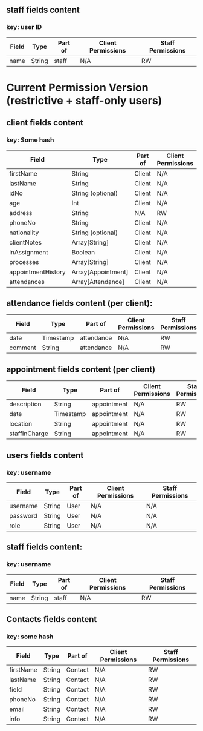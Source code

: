 <!-- # Ideal Permissions Version

## **client fields content:**
### key: user ID
| Field | Type | Part of | Client Permissions | Staff Permissions |
| --- | --- | --- | --- | --- |
| name | String | Client | R | RW |
| ID number | String | Client | N/A | RW |
| personal file | Map | Client | N/A | RW |
| client notes | Array[String] | Personal File | N/A | RW |
| appointment history | Array[Appointment] | Client | R | RW |

## **appointment fields content (per client)**
| Field | Type | Part of | Client Permissions | Staff Permissions |
| --- | --- | --- | --- | --- |
| appointment name | String | appointment | R | RW |
| date | Timestamp | appointment | R | RW |
| location | String | appointment | R | RW |
| staff in charge | String | appointment | N/A | RW |


## **users fields content**
### key: user ID
| Field | Type | Part of | Client Permissions | Staff Permissions |
| --- | --- | --- | --- | --- |
| username | String | User | N/A | RW |
| password | String | User | N/A | N/A |
| role | String | User | N/A | N/A | 

### **ids fields content**
### key: username
| Field | Type | Part of | Client Permissions | Staff Permissions |
| --- | --- | --- | --- | --- |
| id | string | user | N/A | N/A | -->


## **staff fields content**
### key: user ID
| Field | Type | Part of | Client Permissions | Staff Permissions |
| --- | --- | --- | --- | --- |
| name | String | staff | N/A | RW |



# Current Permission Version (restrictive + staff-only users)

## **client fields content**
### key: Some hash
| Field | Type | Part of | Client Permissions | Staff Permissions |
| --- | --- | --- | --- | --- |
| firstName | String | Client | N/A | RW |
| lastName | String | Client | N/A | RW |
| idNo | String (optional) | Client | N/A | RW |
| age | Int | Client | N/A | RW |
| address | String | N/A | RW |
| phoneNo | String | Client | N/A | RW |
| nationality | String (optional) | Client | N/A | RW |
| clientNotes | Array[String] | Client | N/A | RW |
| inAssignment | Boolean | Client | N/A | RW |
| processes | Array[String] | Client | N/A | RW |
| appointmentHistory | Array[Appointment] | Client | N/A | RW |
| attendances | Array[Attendance] | Client | N/A | RW |


## **attendance fields content (per client):**
| Field | Type | Part of | Client Permissions | Staff Permissions |
| --- | --- | --- | --- | --- |
| date | Timestamp | attendance | N/A | RW |
| comment | String | attendance | N/A | RW |


## **appointment fields content (per client)**
| Field | Type | Part of | Client Permissions | Staff Permissions |
| --- | --- | --- | --- | --- |
| description | String | appointment | N/A | RW |
| date | Timestamp | appointment | N/A | RW |
| location | String | appointment | N/A | RW |
| staffInCharge | String | appointment | N/A | RW |

## **users fields content**
### key: username
| Field | Type | Part of | Client Permissions | Staff Permissions |
| --- | --- | --- | --- | --- |
| username | String | User | N/A | N/A |
| password | String | User | N/A | N/A |
| role | String | User | N/A | N/A |

## **staff fields content:**
### key: username
| Field | Type | Part of | Client Permissions | Staff Permissions |
| --- | --- | --- | --- | --- |
| name | String | staff | N/A | RW |


## **Contacts fields content**
### key: some hash
| Field | Type | Part of | Client Permissions | Staff Permissions |
| --- | --- | --- | --- | --- |
| firstName | String | Contact | N/A | RW |
| lastName | String | Contact | N/A | RW |
| field | String | Contact | N/A | RW |
| phoneNo | String | Contact | N/A | RW |
| email | String | Contact | N/A | RW |
| info | String | Contact | N/A | RW |
